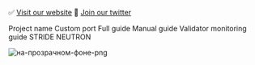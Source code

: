 ✅   [Visit our website](http://digitaldecision.tech) 
 👋 [Join our twitter](https://twitter.com/DigitDecision) 

Project name	Custom port	Full guide	Manual guide	Validator monitoring guide
STRIDE
NEUTRON



![на-прозрачном-фоне-png](https://user-images.githubusercontent.com/58205039/202681393-fac32475-507b-49b2-b354-6b1e9cb0e774.png)
